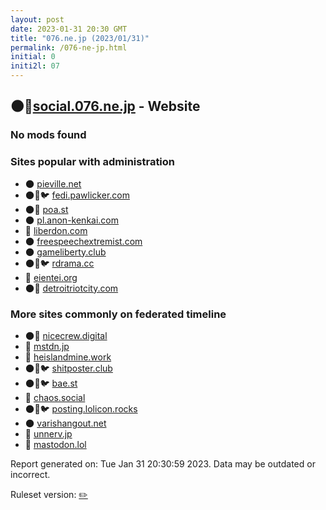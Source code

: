 ```yaml
---
layout: post
date: 2023-01-31 20:30 GMT
title: "076.ne.jp (2023/01/31)"
permalink: /076-ne-jp.html
initial: 0
initi2l: 07
---
```


## 🌑🧸[social.076.ne.jp](https://social.076.ne.jp) - Website

### No mods found

### Sites popular with administration

* 🌑 [pieville.net](/pieville-net.html)
* 🌑🧸🐦 [fedi.pawlicker.com](/fedi-pawlicker-com.html)
* 🌑🧸 [poa.st](/poa-st.html)
* 🌑 [pl.anon-kenkai.com](/pl-anon-kenkai-com.html)
* 🐘 [liberdon.com](/liberdon-com.html)
* 🌑 [freespeechextremist.com](/freespeechextremist-com.html)
* 🌑 [gameliberty.club](/gameliberty-club.html)
* 🌑🧸🐦 [rdrama.cc](/rdrama-cc.html)
* 🐘 [eientei.org](/eientei-org.html)
* 🌑🧸 [detroitriotcity.com](/detroitriotcity-com.html)

### More sites commonly on federated timeline

* 🌑🧸 [nicecrew.digital](/nicecrew-digital.html)
* 🧸 [mstdn.jp](/mstdn-jp.html)
* 🐘 [heislandmine.work](/heislandmine-work.html)
* 🌑🧸🐦 [shitposter.club](/shitposter-club.html)
* 🌑🧸🐦 [bae.st](/bae-st.html)
* 🐘 [chaos.social](/chaos-social.html)
* 🌑🧸🐦 [posting.lolicon.rocks](/posting-lolicon-rocks.html)
* 🌑 [varishangout.net](/varishangout-net.html)
* 🐘 [unnerv.jp](/unnerv-jp.html)
* 🐘 [mastodon.lol](/mastodon-lol.html)

Report generated on: Tue Jan 31 20:30:59 2023. Data may be outdated or incorrect.

Ruleset version: [✏️](/version-pencil)

